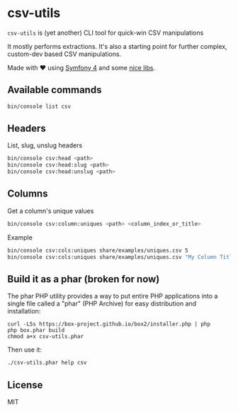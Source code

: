 # csv-utils

`csv-utils` is (yet another) CLI tool for quick-win CSV manipulations

It mostly performs extractions. It's also a starting point for further complex, custom-dev based CSV manipulations.

Made with :heart: using [Symfony 4](http://fabien.potencier.org/symfony4-demo.html) and some [nice libs](composer.json).


## Available commands

```bash
bin/console list csv
```

## Headers

List, slug, unslug headers

```bash
bin/console csv:head <path>
bin/console csv:head:slug <path>
bin/console csv:head:unslug <path>
```

## Columns

Get a column's unique values

```bash
bin/console csv:column:uniques <path> <column_index_or_title>
```

Example

```bash
bin/console csv:cols:uniques share/examples/uniques.csv 5
bin/console csv:cols:uniques share/examples/uniques.csv "My Column Title"
```

## Build it as a phar (broken for now)

The phar PHP utility provides a way to put entire PHP applications
into a single file called a "phar" (PHP Archive)
for easy distribution and installation:

```
curl -LSs https://box-project.github.io/box2/installer.php | php
php box.phar build
chmod a+x csv-utils.phar
```


Then use it:

```bash
./csv-utils.phar help csv
```

## License

MIT
